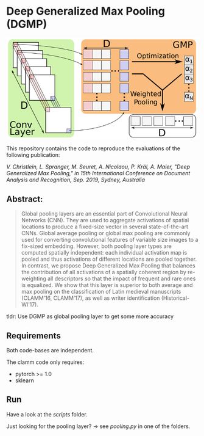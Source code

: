 # Deep Generalized Max Pooling (DGMP)

![DGMP Overview](dgmp.png)

This repository contains the code to reproduce the evaluations
of the following publication:

_V. Christlein, L. Spranger, M. Seuret, A. Nicolaou, P. Král, A. Maier,
"Deep Generalized Max Pooling," in 15th International Conference on Document Analysis and Recognition, Sep. 2019, Sydney, Australia_

## Abstract:
> Global pooling layers are an essential part of Convolutional Neural Networks
> (CNN). They are used to aggregate activations of spatial locations to produce a
> fixed-size vector in several state-of-the-art CNNs. Global average pooling or
> global max pooling are commonly used for converting convolutional features of
> variable size images to a fix-sized embedding. However, both pooling layer
> types are computed spatially independent: each individual activation map is
> pooled and thus activations of different locations are pooled together. In
> contrast, we propose Deep Generalized Max Pooling that balances the
> contribution of all activations of a spatially coherent region by re-weighting
> all descriptors so that the impact of frequent and rare ones is equalized. We
> show that this layer is superior to both average and max pooling on the
> classification of Latin medieval manuscripts (CLAMM’16, CLAMM’17), as well as
> writer identification (Historical-WI’17).

tldr: Use DGMP as global pooling layer to get some more accuracy

## Requirements
Both code-bases are independent.

The clamm code only requires:
 - pytorch >= 1.0
 - sklearn

## Run
Have a look at the _scripts_ folder.

Just looking for the pooling layer? -> see _pooling.py_ in one of the folders.
